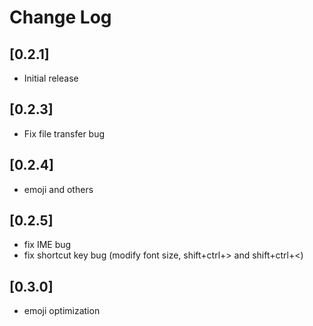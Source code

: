 # Change Log

## [0.2.1]

- Initial release

## [0.2.3]

- Fix file transfer bug

## [0.2.4]

- emoji and others

## [0.2.5]

- fix IME bug
- fix shortcut key bug (modify font size, shift+ctrl+> and shift+ctrl+<)

## [0.3.0]

- emoji optimization